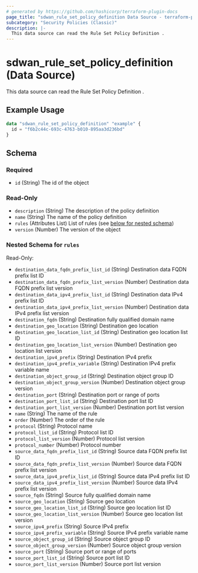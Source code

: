```yaml
---
# generated by https://github.com/hashicorp/terraform-plugin-docs
page_title: "sdwan_rule_set_policy_definition Data Source - terraform-provider-sdwan"
subcategory: "Security Policies (Classic)"
description: |-
  This data source can read the Rule Set Policy Definition .
---
```


# sdwan_rule_set_policy_definition (Data Source)

This data source can read the Rule Set Policy Definition .

## Example Usage

```terraform
data "sdwan_rule_set_policy_definition" "example" {
  id = "f6b2c44c-693c-4763-b010-895aa3d236bd"
}
```

<!-- schema generated by tfplugindocs -->
## Schema

### Required

- `id` (String) The id of the object

### Read-Only

- `description` (String) The description of the policy definition
- `name` (String) The name of the policy definition
- `rules` (Attributes List) List of rules (see [below for nested schema](#nestedatt--rules))
- `version` (Number) The version of the object

<a id="nestedatt--rules"></a>
### Nested Schema for `rules`

Read-Only:

- `destination_data_fqdn_prefix_list_id` (String) Destination data FQDN prefix list ID
- `destination_data_fqdn_prefix_list_version` (Number) Destination data FQDN prefix list version
- `destination_data_ipv4_prefix_list_id` (String) Destination data IPv4 prefix list ID
- `destination_data_ipv4_prefix_list_version` (Number) Destination data IPv4 prefix list version
- `destination_fqdn` (String) Destination fully qualified domain name
- `destination_geo_location` (String) Destination geo location
- `destination_geo_location_list_id` (String) Destination geo location list ID
- `destination_geo_location_list_version` (Number) Destination geo location list version
- `destination_ipv4_prefix` (String) Destination IPv4 prefix
- `destination_ipv4_prefix_variable` (String) Destination IPv4 prefix variable name
- `destination_object_group_id` (String) Destination object group ID
- `destination_object_group_version` (Number) Destination object group version
- `destination_port` (String) Destination port or range of ports
- `destination_port_list_id` (String) Destination port list ID
- `destination_port_list_version` (Number) Destination port list version
- `name` (String) The name of the rule
- `order` (Number) The order of the rule
- `protocol` (String) Protocol name
- `protocol_list_id` (String) Protocol list ID
- `protocol_list_version` (Number) Protocol list version
- `protocol_number` (Number) Protocol number
- `source_data_fqdn_prefix_list_id` (String) Source data FQDN prefix list ID
- `source_data_fqdn_prefix_list_version` (Number) Source data FQDN prefix list version
- `source_data_ipv4_prefix_list_id` (String) Source data IPv4 prefix list ID
- `source_data_ipv4_prefix_list_version` (Number) Source data IPv4 prefix list version
- `source_fqdn` (String) Source fully qualified domain name
- `source_geo_location` (String) Source geo location
- `source_geo_location_list_id` (String) Source geo location list ID
- `source_geo_location_list_version` (Number) Source geo location list version
- `source_ipv4_prefix` (String) Source IPv4 prefix
- `source_ipv4_prefix_variable` (String) Source IPv4 prefix variable name
- `source_object_group_id` (String) Source object group ID
- `source_object_group_version` (Number) Source object group version
- `source_port` (String) Source port or range of ports
- `source_port_list_id` (String) Source port list ID
- `source_port_list_version` (Number) Source port list version

